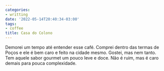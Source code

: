 ```yaml
---
categories:
- writting
date: '2022-05-14T20:40:34-03:00'
tags:
- coffee
title: Casa do Colono
---
```


Demorei um tempo até entender esse café. Comprei dentro das termas de Poços e ele é bem caro e feito na cidade mesmo. Gostei, mas nem tanto. Tem aquele sabor gourmet um pouco leve e doce. Não é ruim, mas é caro demais para pouca complexidade.


